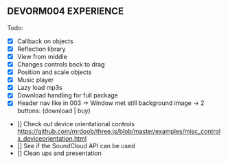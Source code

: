 DEVORM004 EXPERIENCE
---

Todo:
  - [x] Callback on objects
  - [x] Reflection library
  - [x] View from middle
  - [x] Changes controls back to drag
  - [x] Position and scale objects
  - [x] Music player
  - [x] Lazy load mp3s
  - [x] Download handling for full package
  - [x] Header nav like in 003
      -> Window met still background image
      -> 2 buttons: (download | buy)
  - [] Check out device orientational controls https://github.com/mrdoob/three.js/blob/master/examples/misc_controls_deviceorientation.html    
  - [] See if the SoundCloud API can be used
  - [] Clean ups and presentation

